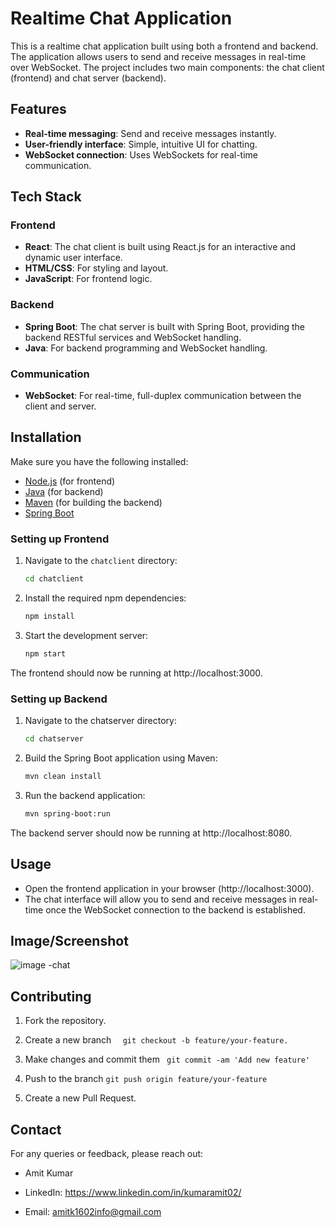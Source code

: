 
# Realtime Chat Application

This is a realtime chat application built using both a frontend and backend. The application allows users to send and receive messages in real-time over WebSocket. The project includes two main components: the chat client (frontend) and chat server (backend).
## Features


- **Real-time messaging**: Send and receive messages instantly.
- **User-friendly interface**: Simple, intuitive UI for chatting.
- **WebSocket connection**: Uses WebSockets for real-time communication.
## Tech Stack

### Frontend
- **React**: The chat client is built using React.js for an interactive and dynamic user interface.
- **HTML/CSS**: For styling and layout.
- **JavaScript**: For frontend logic.

### Backend
- **Spring Boot**: The chat server is built with Spring Boot, providing the backend RESTful services and WebSocket handling.
- **Java**: For backend programming and WebSocket handling.


### Communication
- **WebSocket**: For real-time, full-duplex communication between the client and server.

## Installation 

Make sure you have the following installed:
- [Node.js](https://nodejs.org/) (for frontend)
- [Java](https://www.oracle.com/java/technologies/javase-jdk11-downloads.html) (for backend)
- [Maven](https://maven.apache.org/) (for building the backend)
- [Spring Boot](https://spring.io/projects/spring-boot)

### Setting up Frontend
1. Navigate to the `chatclient` directory:
   ```bash
   cd chatclient

2. Install the required npm dependencies:
    ```bash
    npm install
3. Start the development server:
    ```bash
    npm start
The frontend should now be running at http://localhost:3000.

### Setting up Backend
1. Navigate to the chatserver directory:
    ```bash
    cd chatserver
2. Build the Spring Boot application using Maven:
    ```bash
    mvn clean install
3. Run the backend application:
    ```bash
    mvn spring-boot:run

The backend server should now be running at http://localhost:8080.



## Usage

* Open the frontend application in your browser (http://localhost:3000).
* The chat interface will allow you to send and receive messages in real-time once the WebSocket connection to the backend is established.
## Image/Screenshot

![image -chat](https://github.com/user-attachments/assets/f526db3e-2cfa-4e24-b604-242b37d02492)
## Contributing

1. Fork the repository.
2. Create a new branch ```  git checkout -b feature/your-feature.```

3. Make changes and commit them ``` git commit -am 'Add new feature'```
4. Push to the branch ```git push origin feature/your-feature```
5. Create a new Pull Request.

## Contact

For any queries or feedback, please reach out:

* Amit Kumar

* LinkedIn: https://www.linkedin.com/in/kumaramit02/

* Email: amitk1602info@gmail.com
